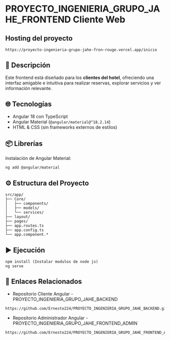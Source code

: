 # PROYECTO_INGENIERIA_GRUPO_JAHE_FRONTEND Cliente Web

## Hosting del proyecto
```
https://proyecto-ingenieria-grupo-jahe-fron-rouge.vercel.app/inicio
```

## 🧾 Descripción
Este frontend está diseñado para los **clientes del hotel**, ofreciendo una interfaz amigable e intuitiva para realizar reservas, explorar servicios y ver información relevante.

## 🌐 Tecnologías
- Angular 18 con TypeScript
- Angular Material (`@angular/material@^18.2.14`)
- HTML & CSS (sin frameworks externos de estilos)

## 📦 Librerías
Instalación de Angular Material:
```
ng add @angular/material
```

## ⚙️ Estructura del Proyecto
```
src/app/
├── Core/
│   ├── components/
│   ├── models/
│   └── services/
├── layout/
├── pages/
├── app.routes.ts
├── app.config.ts
└── app.component.*
```

## ▶️ Ejecución
```
npm install (Instalar modulos de node js)
ng serve
```

## 📎 Enlaces Relacionados
- Repositorio Cliente Angular - PROYECTO_INGENIERIA_GRUPO_JAHE_BACKEND
```
https://github.com/Ernesto224/PROYECTO_INGENIERIA_GRUPO_JAHE_BACKEND.git
```
- Repositorio Administrador Angular - PROYECTO_INGENIERIA_GRUPO_JAHE_FRONTEND_ADMIN
```
https://github.com/Ernesto224/PROYECTO_INGENIERIA_GRUPO_JAHE_FRONTEND_ADMIN.git
```
